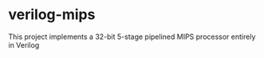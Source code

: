 # verilog-mips
This project implements a 32-bit 5-stage pipelined MIPS processor entirely in Verilog
